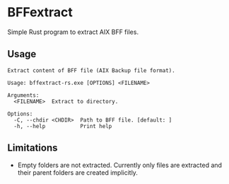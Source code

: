 # BFFextract

Simple Rust program to extract AIX BFF files.

## Usage

```
Extract content of BFF file (AIX Backup file format).

Usage: bffextract-rs.exe [OPTIONS] <FILENAME>        

Arguments:
  <FILENAME>  Extract to directory.

Options:
  -C, --chdir <CHDIR>  Path to BFF file. [default: ]
  -h, --help           Print help
```

## Limitations

- Empty folders are not extracted. Currently only files are extracted and their parent folders are created implicitly.
